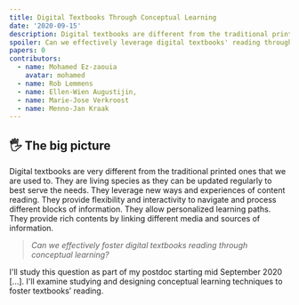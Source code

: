 ```yaml
---
title: Digital Textbooks Through Conceptual Learning
date: '2020-09-15'
description: Digital textbooks are different from the traditional printed ones. They are living species. They leverage new ways and experiences of content reading. They provide flexibility and interactivity to navigate and process blocks of information.  They provide rich contents by linking different media and sources of information.
spoiler: Can we effectively leverage digital textbooks' reading through conceptual learning?
papers: 0
contributors:
  - name: Mohamed Ez-zaouia
    avatar: mohamed
  - name: Rob Lemmens
  - name: Ellen-Wien Augustijin,
  - name: Marie-Jose Verkroost 
  - name: Menno-Jan Kraak 
---
```


## 🖐️ The big picture

Digital textbooks are very different from the traditional printed ones that we are used to. They are living species as they can be updated regularly to best serve the needs. They leverage new ways and experiences of content reading. They provide flexibility and interactivity to navigate and process different blocks of information.  They allow personalized learning paths. They provide rich contents by linking different media and sources of information.

> *Can we effectively foster digital textbooks reading through conceptual learning?*

I'll study this question as part of my postdoc starting mid September 2020 \[...]. I'll examine studying and designing conceptual learning techniques to foster textbooks’ reading.

